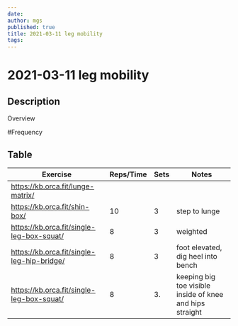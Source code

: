 ```yaml
---
date:
author: mgs
published: true
title: 2021-03-11 leg mobility
tags: 
---
```

# 2021-03-11 leg mobility
## Description
Overview
 

#Frequency
## Table
Exercise|Reps/Time|Sets|Notes
--|--|--|--|
https://kb.orca.fit/lunge-matrix/ |  |  |  |
  https://kb.orca.fit/shin-box/ | 10  |3|  step to lunge|
  https://kb.orca.fit/single-leg-box-squat/|  8|   3| weighted |  
  https://kb.orca.fit/single-leg-hip-bridge/|  8  | 3 |foot elevated, dig heel into bench |  
  https://kb.orca.fit/single-leg-box-squat/| 8  |  3. | keeping big toe visible inside of knee and hips straight |   
  

